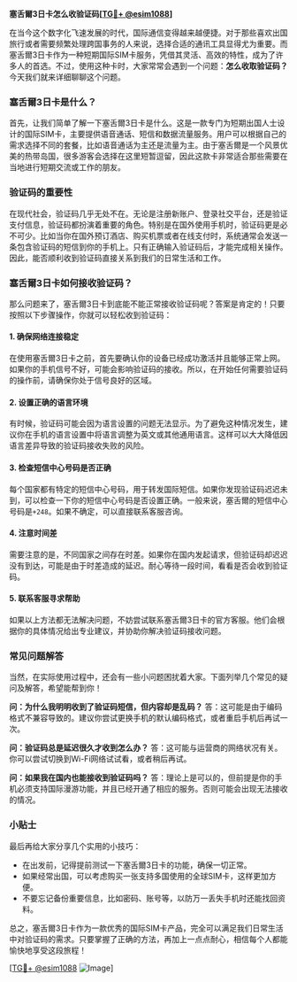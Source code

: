 **塞舌爾3日卡怎么收验证码[[TG💪+ @esim1088](https://t.me/s/esim1088)]**

在当今这个数字化飞速发展的时代，国际通信变得越来越便捷。对于那些喜欢出国旅行或者需要频繁处理跨国事务的人来说，选择合适的通讯工具显得尤为重要。而塞舌爾3日卡作为一种短期国际SIM卡服务，凭借其灵活、高效的特性，成为了许多人的首选。不过，使用这种卡时，大家常常会遇到一个问题：**怎么收取验证码？** 今天我们就来详细聊聊这个问题。

### 塞舌爾3日卡是什么？

首先，让我们简单了解一下塞舌爾3日卡是什么。这是一款专门为短期出国人士设计的国际SIM卡，主要提供语音通话、短信和数据流量服务。用户可以根据自己的需求选择不同的套餐，比如语音通话为主还是流量为主。由于塞舌爾是一个风景优美的热带岛国，很多游客会选择在这里短暂逗留，因此这款卡非常适合那些需要在当地进行短期交流或工作的朋友。

### 验证码的重要性

在现代社会，验证码几乎无处不在。无论是注册新账户、登录社交平台，还是验证支付信息，验证码都扮演着重要的角色。特别是在国外使用手机时，验证码更是必不可少。比如当你在国外预订酒店、购买机票或者在线支付时，系统通常会发送一条包含验证码的短信到你的手机上。只有正确输入验证码后，才能完成相关操作。因此，能否顺利收到验证码直接关系到我们的日常生活和工作。

### 塞舌爾3日卡如何接收验证码？

那么问题来了，塞舌爾3日卡到底能不能正常接收验证码呢？答案是肯定的！只要按照以下步骤操作，你就可以轻松收到验证码：

#### 1. 确保网络连接稳定
在使用塞舌爾3日卡之前，首先要确认你的设备已经成功激活并且能够正常上网。如果你的手机信号不好，可能会影响验证码的接收。所以，在开始任何需要验证码的操作前，请确保你处于信号良好的区域。

#### 2. 设置正确的语言环境
有时候，验证码可能会因为语言设置的问题无法显示。为了避免这种情况发生，建议你在手机的语言设置中将语言调整为英文或其他通用语言。这样可以大大降低因语言差异导致的验证码接收失败的风险。

#### 3. 检查短信中心号码是否正确
每个国家都有特定的短信中心号码，用于转发国际短信。如果你发现验证码迟迟未到，可以检查一下你的短信中心号码是否设置正确。一般来说，塞舌爾的短信中心号码是`+248`。如果不确定，可以直接联系客服咨询。

#### 4. 注意时间差
需要注意的是，不同国家之间存在时差。如果你在国内发起请求，但验证码却迟迟没有到达，可能是由于时差造成的延迟。耐心等待一段时间，看看是否会收到验证码。

#### 5. 联系客服寻求帮助
如果以上方法都无法解决问题，不妨尝试联系塞舌爾3日卡的官方客服。他们会根据你的具体情况给出专业建议，并协助你解决验证码接收问题。

### 常见问题解答

当然，在实际使用过程中，还会有一些小问题困扰着大家。下面列举几个常见的疑问及解答，希望能帮到你！

**问：为什么我明明收到了验证码短信，但内容却是乱码？**
答：这可能是由于编码格式不兼容导致的。建议你尝试更换手机的默认编码格式，或者重启手机后再试一次。

**问：验证码总是延迟很久才收到怎么办？**
答：这可能与运营商的网络状况有关。你可以尝试切换到Wi-Fi网络试试看，或者稍后再试。

**问：如果我在国内也能接收到验证码吗？**
答：理论上是可以的，但前提是你的手机必须支持国际漫游功能，并且已经开通了相应的服务。否则可能会出现无法接收的情况。

### 小贴士

最后再给大家分享几个实用的小技巧：
- 在出发前，记得提前测试一下塞舌爾3日卡的功能，确保一切正常。
- 如果经常出国，可以考虑购买一张支持多国使用的全球SIM卡，这样更加方便。
- 不要忘记备份重要信息，比如密码、账号等，以防万一丢失手机时还能找回资料。

总之，塞舌爾3日卡作为一款优秀的国际SIM卡产品，完全可以满足我们日常生活中对验证码的需求。只要掌握了正确的方法，再加上一点点耐心，相信每个人都能愉快地享受这段旅程！

[[TG💪+ @esim1088](https://t.me/s/esim1088) ![Image](https://i.postimg.cc/4NQfJmqS/Snipaste-2025-05-13-00-14-12.png)]